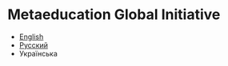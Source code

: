 # Metaeducation Global Initiative

- [English](Docs/The-Concept-EN.md)
- [Русский](Docs/The-Concept-RU.md)
- Українська
